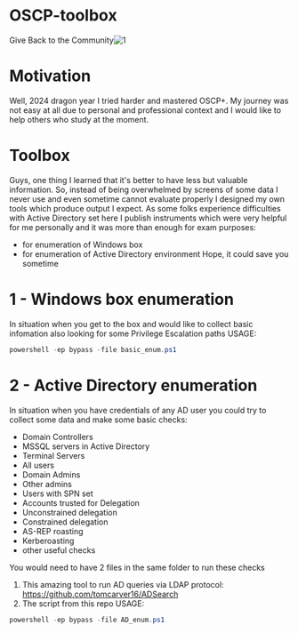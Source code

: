 # OSCP-toolbox
Give Back to the Community![1](https://github.com/user-attachments/assets/601b198f-8713-47c2-b70d-6432b5ff1ffb)


# Motivation
Well, 2024 dragon year I tried harder and mastered OSCP+. My journey was not easy at all due to personal and professional context and I would like to help others who study at the moment.

# Toolbox
Guys, one thing I learned that it's better to have less but valuable information. So, instead of being overwhelmed by screens of some data I never use and even sometime cannot evaluate properly I designed my own tools which produce output I expect. As some folks experience difficulties with Active Directory set here I publish instruments which were very helpful for me personally and it was more than enough for exam purposes:
- for enumeration of Windows box
- for enumeration of Active Directory environment
Hope, it could save you sometime

# 1 - Windows box enumeration
In situation when you get to the box and would like to collect basic infomation also looking for some Privilege Escalation paths
USAGE: 
```powershell
powershell -ep bypass -file basic_enum.ps1
```

# 2  - Active Directory enumeration
In situation when you have credentials of any AD user you could try to collect some data and make some basic checks:
- Domain Controllers
- MSSQL servers in Active Directory
- Terminal Servers
- All users
- Domain Admins
- Other admins
- Users with SPN set
- Accounts trusted for Delegation
- Unconstrained delegation
- Constrained delegation
- AS-REP roasting
- Kerberoasting
- other useful checks

You would need to have 2 files in the same folder to run these checks
1) This amazing tool to run AD queries via LDAP protocol: https://github.com/tomcarver16/ADSearch 
2) The script from this repo
USAGE:
```powershell
powershell -ep bypass -file AD_enum.ps1
```


